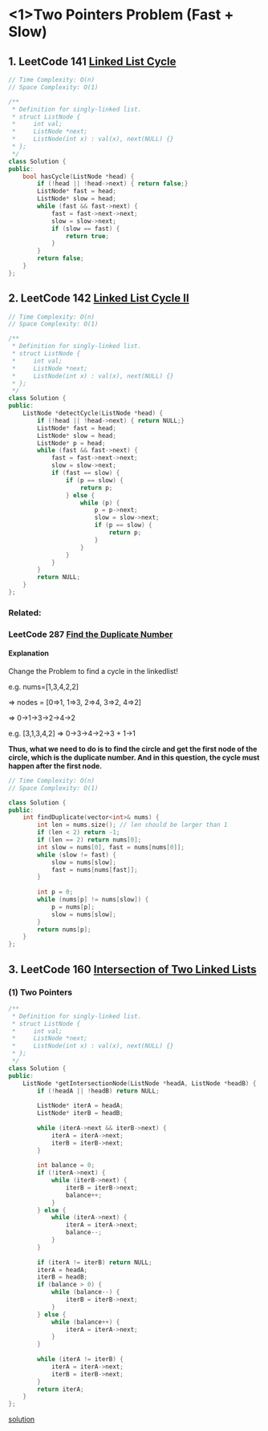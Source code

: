 # <1>Two Pointers Problem (Fast + Slow)

## 1. LeetCode 141 [Linked List Cycle](https://leetcode.com/problems/linked-list-cycle/)

```c++
// Time Complexity: O(n)
// Space Complexity: O(1)

/**
 * Definition for singly-linked list.
 * struct ListNode {
 *     int val;
 *     ListNode *next;
 *     ListNode(int x) : val(x), next(NULL) {}
 * };
 */
class Solution {
public:
    bool hasCycle(ListNode *head) {
        if (!head || !head->next) { return false;}
        ListNode* fast = head;
        ListNode* slow = head;
        while (fast && fast->next) {
            fast = fast->next->next;
            slow = slow->next;
            if (slow == fast) {
                return true;
            }
        }
        return false;
    }
};
```



## 2. LeetCode 142 [Linked List Cycle II](https://leetcode.com/problems/linked-list-cycle-ii/)

```c++
// Time Complexity: O(n)
// Space Complexity: O(1)

/**
 * Definition for singly-linked list.
 * struct ListNode {
 *     int val;
 *     ListNode *next;
 *     ListNode(int x) : val(x), next(NULL) {}
 * };
 */
class Solution {
public:
    ListNode *detectCycle(ListNode *head) {
        if (!head || !head->next) { return NULL;}
        ListNode* fast = head;
        ListNode* slow = head;
        ListNode* p = head;
        while (fast && fast->next) {
            fast = fast->next->next;
            slow = slow->next;
            if (fast == slow) {
                if (p == slow) {
                    return p;
                } else {
                    while (p) {
                        p = p->next;
                        slow = slow->next;
                        if (p == slow) {
                            return p;
                        }
                    }
                }
            }
        }
        return NULL;
    }
};
```



### Related:

### LeetCode 287 [Find the Duplicate Number](https://leetcode.com/problems/find-the-duplicate-number/)

#### Explanation

Change the Problem to find a cycle in the linkedlist!

e.g. nums=[1,3,4,2,2]

=> nodes = [0=>1, 1=>3, 2=>4, 3=>2, 4=>2]

=> 0->1->3->2->4->2



e.g. [3,1,3,4,2] => 0->3->4->2->3 + 1->1

**Thus, what we need to do is to find the circle and get the first node of the circle, which is the duplicate number. And in this question, the cycle must happen after the first node.**

```c++
// Time Complexity: O(n)
// Space Complexity: O(1)

class Solution {
public:
    int findDuplicate(vector<int>& nums) {
        int len = nums.size(); // len should be larger than 1
        if (len < 2) return -1;
        if (len == 2) return nums[0];
        int slow = nums[0], fast = nums[nums[0]];
        while (slow != fast) {
            slow = nums[slow];
            fast = nums[nums[fast]];
        }
        
        int p = 0;
        while (nums[p] != nums[slow]) {
            p = nums[p];
            slow = nums[slow];
        }
        return nums[p];
    }
};
```



## 3. LeetCode 160 [Intersection of Two Linked Lists](https://leetcode.com/problems/intersection-of-two-linked-lists/)

### (1) Two Pointers

```c++
/**
 * Definition for singly-linked list.
 * struct ListNode {
 *     int val;
 *     ListNode *next;
 *     ListNode(int x) : val(x), next(NULL) {}
 * };
 */
class Solution {
public:
    ListNode *getIntersectionNode(ListNode *headA, ListNode *headB) {
        if (!headA || !headB) return NULL;
        
        ListNode* iterA = headA;
        ListNode* iterB = headB;
        
        while (iterA->next && iterB->next) {
            iterA = iterA->next;
            iterB = iterB->next;
        }
        
        int balance = 0;
        if (!iterA->next) {
            while (iterB->next) {
                iterB = iterB->next;
                balance++;
            }
        } else {
            while (iterA->next) {
                iterA = iterA->next;
                balance--;
            }
        }
        
        if (iterA != iterB) return NULL;
        iterA = headA;
        iterB = headB;
        if (balance > 0) {
            while (balance--) {
                iterB = iterB->next;
            }
        } else {
            while (balance++) {
                iterA = iterA->next;
            }
        }
        
        while (iterA != iterB) {
            iterA = iterA->next;
            iterB = iterB->next;
        }
        return iterA;
    }
};
```

[solution](https://leetcode.com/articles/intersection-of-two-linked-lists/)



































